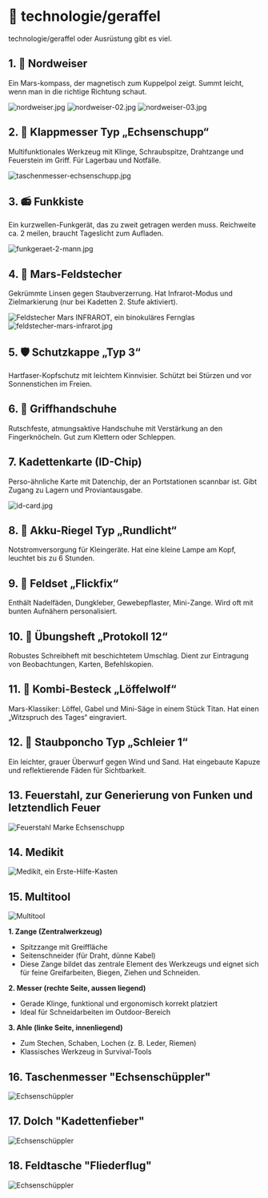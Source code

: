 # 🎒 technologie/geraffel

technologie/geraffel oder Ausrüstung gibt es viel.

## 1. 🧭 Nordweiser

Ein Mars-kompass, der magnetisch zum Kuppelpol zeigt. Summt leicht, wenn man in die richtige Richtung schaut.

![nordweiser.jpg](../_images/technologie/geraffel/nordweiser.jpg) ![nordweiser-02.jpg](../_images/technologie/geraffel/nordweiser-02.jpg) ![nordweiser-03.jpg](../_images/technologie/geraffel/nordweiser-03.jpg)


## 2. 🔪 Klappmesser Typ „Echsenschupp“

Multifunktionales Werkzeug mit Klinge, Schraubspitze, Drahtzange und Feuerstein im Griff. Für Lagerbau und Notfälle.

![taschenmesser-echsenschupp.jpg](../_images/technologie/geraffel/taschenmesser-echsenschupp.jpg)

## 3. 📻 Funkkiste

Ein kurzwellen-Funkgerät, das zu zweit getragen werden muss. Reichweite ca. 2 meilen, braucht Tageslicht zum Aufladen.

![funkgeraet-2-mann.jpg](../_images/technologie/geraffel/funkgeraet-2-mann.jpg)

## 4. 🔭 Mars-Feldstecher

Gekrümmte Linsen gegen Staubverzerrung. Hat Infrarot-Modus und Zielmarkierung (nur bei Kadetten 2. Stufe aktiviert).

![Feldstecher Mars INFRAROT, ein binokuläres Fernglas](../_images/technologie/geraffel/feldstecher-mars-infrarot.jpg)
![feldstecher-mars-infrarot.jpg](../_images/technologie/geraffel/feldstecher-mars-infrarot.jpg)
## 5. 🛡️ Schutzkappe „Typ 3“

Hartfaser-Kopfschutz mit leichtem Kinnvisier. Schützt bei Stürzen und vor Sonnenstichen im Freien.

## 6. 🧤 Griffhandschuhe

Rutschfeste, atmungsaktive Handschuhe mit Verstärkung an den Fingerknöcheln. Gut zum Klettern oder Schleppen.

## 7. Kadettenkarte (ID-Chip)

Perso-ähnliche Karte mit Datenchip, der an Portstationen scannbar ist. Gibt Zugang zu Lagern und Proviantausgabe.

![id-card.jpg](../_images/technologie/geraffel/id-card.jpg)

## 8. 🔋 Akku-Riegel Typ „Rundlicht“

Notstromversorgung für Kleingeräte. Hat eine kleine Lampe am Kopf, leuchtet bis zu 6 Stunden.

## 9. 🧵 Feldset „Flickfix“

Enthält Nadelfäden, Dungkleber, Gewebepflaster, Mini-Zange. Wird oft mit bunten Aufnähern personalisiert.

## 10. 📒 Übungsheft „Protokoll 12“

Robustes Schreibheft mit beschichtetem Umschlag. Dient zur Eintragung von Beobachtungen, Karten, Befehlskopien.

## 11. 🥄 Kombi-Besteck „Löffelwolf“

Mars-Klassiker: Löffel, Gabel und Mini-Säge in einem Stück Titan. Hat einen „Witzspruch des Tages“ eingraviert.

## 12. 🥼 Staubponcho Typ „Schleier 1“

Ein leichter, grauer Überwurf gegen Wind und Sand. Hat eingebaute Kapuze und reflektierende Fäden für Sichtbarkeit.

## 13. Feuerstahl, zur Generierung von Funken und letztendlich Feuer

![Feuerstahl Marke Echsenschupp](../_images/technologie/geraffel/feuerstahl-marke-echsenschupp.jpg)

## 14. Medikit

![Medikit, ein Erste-Hilfe-Kasten](../_images/technologie/medizin/medikit-03.jpg)

## 15. Multitool

![Multitool](../_images/technologie/geraffel/multitool.jpg)

**1. Zange (Zentralwerkzeug)**

* Spitzzange mit Greiffläche
* Seitenschneider (für Draht, dünne Kabel)
* Diese Zange bildet das zentrale Element des Werkzeugs und eignet sich für feine Greifarbeiten, Biegen, Ziehen und Schneiden.

**2. Messer (rechte Seite, aussen liegend)**

* Gerade Klinge, funktional und ergonomisch korrekt platziert
* Ideal für Schneidarbeiten im Outdoor-Bereich

**3. Ahle (linke Seite, innenliegend)**

* Zum Stechen, Schaben, Lochen (z. B. Leder, Riemen)
* Klassisches Werkzeug in Survival-Tools

## 16. Taschenmesser "Echsenschüppler"

![Echsenschüppler](../_images/technologie/geraffel/echsenschueppler.jpg)

## 17. Dolch "Kadettenfieber"

![Echsenschüppler](../_images/technologie/geraffel/dolch-kadettenfieber.jpg)

## 18. Feldtasche "Fliederflug"

![Echsenschüppler](../_images/technologie/geraffel/feldtasche-flieder-flug.jpg)

